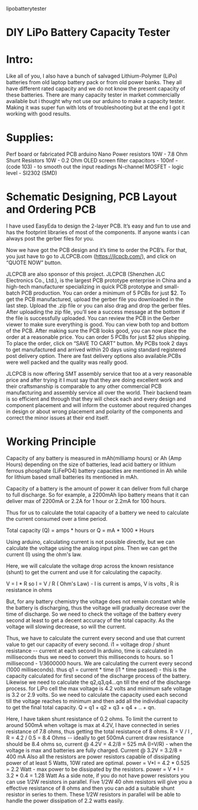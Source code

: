  lipobatterytester
# DIY LiPo Battery Capacity Tester

# Intro:

Like all of you, I also have a bunch of salvaged Lithium-Polymer (LiPo) batteries from old laptop battery pack or from old power banks. They all have different rated capacity and we do not know the present capacity of these batteries. There are many capacity tester in market commercially available but i thought why not use our arduino to make a capacity tester. Making it was super fun with lots of troubleshooting but at the end I got it working with good results.

# Supplies:
Perf board or fabricated PCB
arduino Nano
Power resistors 10W - 7.8 Ohm
Shunt Resistors 10W - 0.2 Ohm
OLED screen
filter capacitors - 100nf - (code 103) - to smooth out the input readings
N-channel MOSFET - logic level - SI2302 (SMD)

# Schematic Designing, PCB Layout and Ordering PCB

I have used EasyEda to design the 2-layer PCB.
It’s easy and fun to use and has the footprint libraries of most of the components. If anyone wants i can always post the gerber files for you.

Now we have got the PCB design and it’s time to order the PCB’s. For that, you just have to go to JLCPCB.com (https://jlcpcb.com/), and click on “QUOTE NOW” button.

JLCPCB are also sponsor of this project. JLCPCB (Shenzhen JLC Electronics Co., Ltd.), is the largest PCB prototype enterprise in China and a high-tech manufacturer specializing in quick PCB prototype and small-batch PCB production. You can order a minimum of 5 PCBs for just $2. To get the PCB manufactured, upload the gerber file you downloaded in the last step. Upload the .zip file or you can also drag and drop the gerber files. After uploading the zip file, you’ll see a success message at the bottom if the file is successfully uploaded. You can review the PCB in the Gerber viewer to make sure everything is good. You can view both top and bottom of the PCB. After making sure the PCB looks good, you can now place the order at a reasonable price. You can order 5 PCBs for just $2 plus shipping. To place the order, click on “SAVE TO CART” button. My PCBs took 2 days to get manufactured and arrived within 20 days using standard registered post delivery option. There are fast delivery options also available.PCBs were well packed and the quality was really good.

JLCPCB is now offering SMT assembly service that too at a very reasonable price and after trying it I must say that they are doing excellent work and their craftsmanship is comparable to any other commercial PCB manufacturing and assembly service all over the world. Their backend team is so efficient and through that they will check each and every design and component placement and will inform the customer about required changes in design or about wrong placement and polarity of the components and correct the minor issues at their end itself.

# Working Principle

Capacity of any battery is measured in mAh(milliamp hours) or Ah (Amp Hours) depending on the size of batteries, lead acid battery or lithium ferrous phosphate (LiFePO4) battery capacities are mentioned in Ah while for lithium based small batteries its mentioned in mAh.

Capacity of a battery is the amount of power it can deliver from full charge to full discharge. So for example, a 2200mAh lipo battery means that it can deliver max of 2200mA or 2.2A for 1 hour or 2.2mA for 100 hours.

Thus for us to calculate the total capacity of a battery we need to calculate the current consumed over a time period.

Total capacity (Q) = amps * hours or Q = mA * 1000 * Hours

Using arduino, calculating current is not possible directly, but we can calculate the voltage using the analog input pins. Then we can get the current (I) using the ohm's law.

Here, we will calculate the voltage drop across the known resistance (shunt) to get the current and use it for calculating the capacity.

V = I * R so I = V / R ( Ohm's Law) - I is current is amps, V is volts , R is resistance in ohms

But, for any battery chemistry the voltage does not remain constant while the battery is discharging, thus the voltage will gradually decrease over the time of discharge. So we need to check the voltage of the battery every second at least to get a decent accuracy of the total capacity. As the voltage will slowing decrease, so will the current.

Thus, we have to calculate the current every second and use that current value to get our capacity of every second.
i1 = voltage drop / shunt resistance -- current at each second
In arduino, time is calculated in milliseconds thus we need to convert this milliseconds to hours.
so 1 millisecond - 1/3600000 hours.
We are calculating the current every second (1000 milliseconds).
thus q1 = current * time (i1 * time passed) - this is the capacity calculated for first second of the discharge process of the battery. Likewise we need to calculate the q2,q3,q4...qn till the end of the discharge process.
for LiPo cell the max voltage is 4.2 volts and minimum safe voltage is 3.2 or 2.9 volts. So we need to calculate the capacity used each second till the voltage reaches to minimum and then add all the individual capacity to get the final total capacity.
Q = q1 + q2 + q3 + q4 + .. + qn.

Here, I have taken shunt resistance of 0.2 ohms.
To limit the current to around 500mA when voltage is max at 4.2V, I have connected in series resistance of 7.8 ohms, thus getting the total resistance of 8 ohms.
R = V / I , R = 4.2 / 0.5 = 8.4 Ohms -- ideally to get 500mA current draw resistance should be 8.4 ohms
so, current @ 4.2V = 4.2/8 = 525 mA (I=V/R) - when the voltage is max and batteries are fully charged.
Current @ 3.2V = 3.2/8 = 400 mA
Also all the resistors are power resistors capable of dissipating power of at least 5 Watts, 10W rated are optimal.
power = V*I = 4.2 * 0.525 = 2.2 Watt - max power to be dissipated by the resistors.
power = V * I = 3.2 * 0.4 = 1.28 Watt
As a side note, if you do not have power resistors you can use 1/2W resistors in parallel. Five 1/2W 40 ohm resistors will give you a effective resistance of 8 ohms and then you can add a suitable shunt resistor in series to them. These 1/2W resistors in parallel will be able to handle the power dissipation of 2.2 watts easily.
